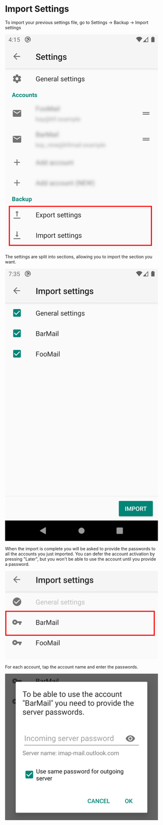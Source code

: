 # Import Settings 

To import your previous settings file, go to Settings -> Backup -> Import settings

![Import/Export Menu](img/settings_import_export_menu.png)

The settings are split into sections, allowing you to import the section you want.

![Import Selection](img/settings_import_selection.png)

When the import is complete you will be asked to provide the passwords to all the accounts you just imported.
You can defer the account activation by pressing "Later", but you won't be able to use the account until you provide a
password.

![Import Selection](img/settings_import_activate_account.png)

For each account, tap the account name and enter the passwords.

![Import Selection](img/settings_import_password.png)
